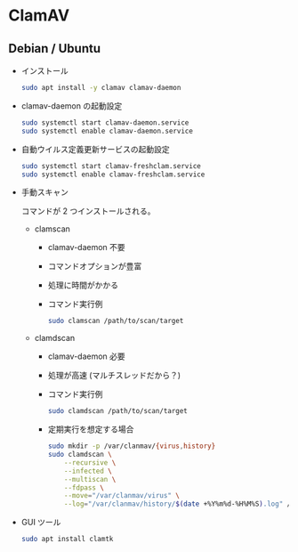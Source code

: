 ClamAV
===

## Debian / Ubuntu

- インストール

    ```bash
    sudo apt install -y clamav clamav-daemon
    ```

- clamav-daemon の起動設定

    ```bash
    sudo systemctl start clamav-daemon.service
    sudo systemctl enable clamav-daemon.service
    ```

- 自動ウイルス定義更新サービスの起動設定

    ```bash
    sudo systemctl start clamav-freshclam.service 
    sudo systemctl enable clamav-freshclam.service
    ```

- 手動スキャン

    コマンドが 2 つインストールされる。

    - clamscan

        - clamav-daemon 不要
        - コマンドオプションが豊富
        - 処理に時間がかかる
        - コマンド実行例

            ```bash
            sudo clamscan /path/to/scan/target
            ```

    - clamdscan

        - clamav-daemon 必要
        - 処理が高速 (マルチスレッドだから？)
        - コマンド実行例

            ```bash
            sudo clamdscan /path/to/scan/target
            ```

        - 定期実行を想定する場合

            ```bash
            sudo mkdir -p /var/clanmav/{virus,history}
            sudo clamdscan \
                --recursive \
                --infected \
                --multiscan \
                --fdpass \
                --move="/var/clanmav/virus" \
                --log="/var/clanmav/history/$(date +%Y%m%d-%H%M%S).log" /home
            ```

- GUI ツール

    ```bash
    sudo apt install clamtk
    ```

